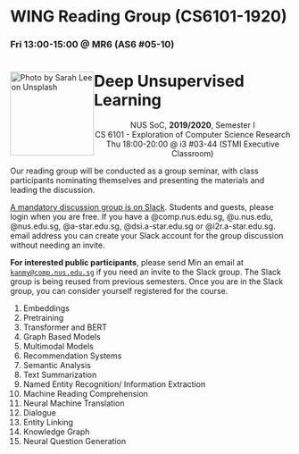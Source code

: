 # WING Reading Group (CS6101-1920)
### Fri 13:00-15:00 @ MR6 (AS6 #05-10)

<div>
<img title="Photo by Sarah Lee on Unsplash" alt="Photo by Sarah Lee on Unsplash" src="img/hisarahlee.png" class="img-fluid" style="float:left" height="150" /><p style="text-align:center; float:right"><h1>Deep Unsupervised Learning</h1><p style="text-align:center">NUS SoC, <b>2019/2020</b>, Semester I<br />CS 6101 - Exploration of Computer Science Research<br />Thu 18:00-20:00 @ i3 #03-44 (STMI Executive Classroom)</p></p>
</div>

Our reading group will be conducted as a group seminar, with class participants nominating themselves and presenting the materials and leading the discussion. 

<a href="http://cs6101.slack.com/">A mandatory discussion group is on Slack</a>. Students and guests, please login when you are free. If you have a @comp.nus.edu.sg, @u.nus.edu, @nus.edu.sg, @a-star.edu.sg, @dsi.a-star.edu.sg or @i2r.a-star.edu.sg. email address you can create your Slack account for the group discussion without needing an invite.</p>

<strong>For interested public participants</strong>, please send Min an email at <code>kanmy@comp.nus.edu.sg</code> if you need an invite to the Slack group.  The Slack group is being reused from previous semesters.  Once you are in the Slack group, you can consider yourself registered for the course.

1. Embeddings
1. Pretraining 
1. Transformer and BERT 
2. Graph Based Models 
1. Multimodal Models
1. Recommendation Systems
1. Semantic Analysis
1. Text Summarization
1. Named Entity Recognition/ Information Extraction
1. Machine Reading Comprehension
1. Neural Machine Translation
1. Dialogue 
1. Entity Linking 
1. Knowledge Graph
1. Neural Question Generation
